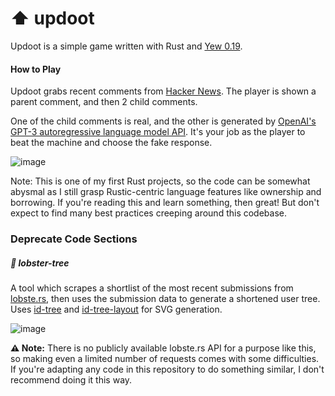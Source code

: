 # :arrow_up: updoot
Updoot is a simple game written with Rust and [Yew 0.19](https://yew.rs/).

#### How to Play
Updoot grabs recent comments from [Hacker News](https://news.ycombinator.com/). The player is shown a parent comment, and then 2 child comments.

One of the child comments is real, and the other is generated by [OpenAI's GPT-3 autoregressive language model API](https://beta.openai.com/docs/). It's your job as the player to beat the machine and choose the fake response.

![image](https://user-images.githubusercontent.com/5017975/186302406-d8a2ca82-b556-4416-a5cb-153207cba139.png)

Note: This is one of my first Rust projects, so the code can be somewhat abysmal as I still grasp Rustic-centric language features like ownership and borrowing. If you're reading this and learn something, then great! But don't expect to find many best practices creeping around this codebase.

### Deprecate Code Sections
##### :lobster: lobster-tree

A tool which scrapes a shortlist of the most recent submissions from <a href="https://lobste.rs/">lobste.rs</a>, then uses the submission data to generate a shortened user tree.
Uses [id-tree](https://github.com/iwburns/id-tree) and [id-tree-layout](https://github.com/jsinger67/id-tree-layout) for SVG generation.

![image](https://user-images.githubusercontent.com/5017975/184385341-ba7bd121-bb21-437e-a24e-7f8845c2a604.png)

**:warning: Note:** There is no publicly available lobste.rs API for a purpose like this, so making even a limited number of requests comes with some difficulties. If you're adapting any code in this repository to do something similar, I don't recommend doing it this way.

